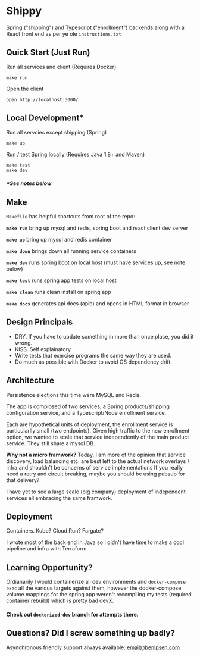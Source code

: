 # Shippy

Spring ("shipping") and Typescript ("enrollment") backends along with a React front end as per ye ole `instructions.txt`

## Quick Start (Just Run)

Run all services and client (Requires Docker)
```
make run
```
Open the client
```
open http://localhost:3000/
```

## Local Development*

Run all servcies except shipping (Spring)
```
make up
```

Run / test Spring locally (Requires Java 1.8+ and Maven)
```
make test
make dev
```

##### *See notes below

## Make

`Makefile` has helpful shortcuts from root of the repo:

**`make run`** bring up mysql and redis, spring boot and react client dev server

**`make up`** bring up mysql and redis container

**`make down`** brings down all running service containers

**`make dev`** runs spring boot on local host (must have services up, see note below)

**`make test`** runs spring app tests on local host

**`make clean`** runs clean install on spring app

**`make docs`** generates api docs (apib) and opens in HTML format in browser

## Design Principals

* DRY. If you have to update something in more than once place, you did it wrong.
* KISS. Self explainatory.
* Write tests that exercise programs the same way they are used.
* Do much as possible with Docker to avoid OS dependency drift.

## Architecture

Persistence elections this time were MySQL and Redis.

The app is complosed of two services, a Spring products/shipping configuration service, and a Typescript/Node enrollment service.

Each are hypothetical units of deployment, the enrollment service is particularlly small (two endpoints). Given high traffic to the new enrollment option, we wanted to scale that service independently of the main product service. They still share a mysql DB.

**Why not a micro framwork?** Today, I am more of the opinion that service discovery, load balancing etc. are best left to the actual network overlays / infra and shouldn't be concerns of service implementations If you really need a retry and circuit breaking, maybe you should be using pubsub for that delivery?

I have yet to see a large scale (big company) deployment of independent services all embracing the same framwork.


## Deployment

Containers. Kube? Cloud Run? Fargate?

I wrote most of the back end in Java so I didn't have time to make a cool pipeline and infra with Terraform.

## Learning Opportunity?

Ordianarily I would containerize all dev environments and `docker-compose exec` all the various targets against them, however the docker-compose volume mappings for the spring app weren't recompiling my tests (required container rebuild) which is pretty bad devX.

#### Check out `dockerized-dev` branch for attempts there.


## Questions? Did I screw something up badly?

Asynchronous friendly support always available: email@benipsen.com



